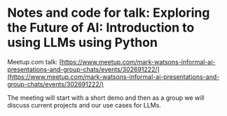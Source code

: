 # Notes and code for talk: Exploring the Future of AI: Introduction to using LLMs using Python

Meetup.com talk: [https://www.meetup.com/mark-watsons-informal-ai-presentations-and-group-chats/events/302691222/](https://www.meetup.com/mark-watsons-informal-ai-presentations-and-group-chats/events/302691222/)

The meeting will start with a short demo and then
as a group we will discuss current projects and our use cases for LLMs.